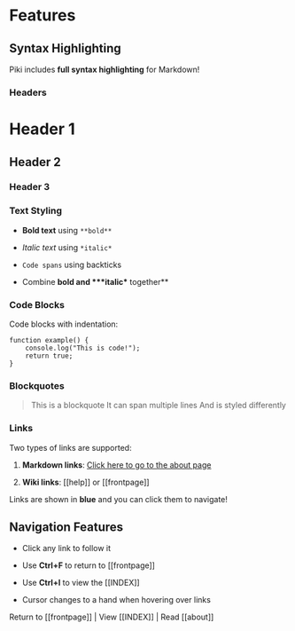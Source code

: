 # Features

## Syntax Highlighting

Piki includes **full syntax highlighting** for Markdown!

### Headers

# Header 1

## Header 2

### Header 3

### Text Styling

- **Bold text** using `**bold**`

- _Italic text_ using `*italic*`

- `Code spans` using backticks

- Combine **bold and \*\*\***italic**\*** together\*\*

### Code Blocks

Code blocks with indentation:

```
function example() {
    console.log("This is code!");
    return true;
}

```

### Blockquotes

> This is a blockquote It can span multiple lines And is styled differently

### Links

Two types of links are supported:

1. **Markdown links**: [Click here to go to the about page](about.md)

2. **Wiki links**: [[help]] or [[frontpage]]

Links are shown in **blue** and you can click them to navigate!

## Navigation Features

- Click any link to follow it

- Use **Ctrl+F** to return to [[frontpage]]

- Use **Ctrl+I** to view the [[INDEX]]

- Cursor changes to a hand when hovering over links

Return to [[frontpage]] | View [[INDEX]] | Read [[about]]
